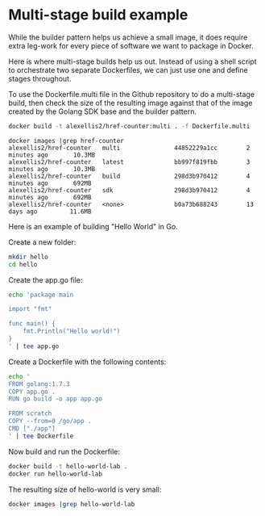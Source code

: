 # Multi-stage build example

While the builder pattern helps us achieve a small image, it does require extra leg-work for every piece of software we want to package in Docker.

Here is where multi-stage builds help us out. Instead of using a shell script to orchestrate two separate Dockerfiles, we can just use one and define stages throughout.

To use the Dockerfile.multi file in the Github repository to do a multi-stage build, then check the size of the resulting image against that of the image created by the Golang SDK base and the builder pattern.

```bash
docker build -t alexellis2/href-counter:multi . -f Dockerfile.multi
```

```
docker images |grep href-counter
alexellis2/href-counter   multi               44852229a1cc        2 minutes ago       10.3MB
alexellis2/href-counter   latest              bb997f819fbb        3 minutes ago       10.3MB
alexellis2/href-counter   build               298d3b970412        4 minutes ago       692MB
alexellis2/href-counter   sdk                 298d3b970412        4 minutes ago       692MB
alexellis2/href-counter   <none>              b0a73b688243        13 days ago         11.6MB
```

Here is an example of building "Hello World" in Go.

Create a new folder:

```bash
mkdir hello
cd hello
```

Create the app.go file:

```bash
echo 'package main

import "fmt"

func main() {
    fmt.Println("Hello world!")
}
' | tee app.go
```

Create a Dockerfile with the following contents:

```bash
echo '
FROM golang:1.7.3
COPY app.go .
RUN go build -o app app.go

FROM scratch
COPY --from=0 /go/app .
CMD ["./app"]
' | tee Dockerfile
```

Now build and run the Dockerfile:

```bash
docker build -t hello-world-lab .
docker run hello-world-lab
```

The resulting size of hello-world is very small:

```bash
docker images |grep hello-world-lab
```
